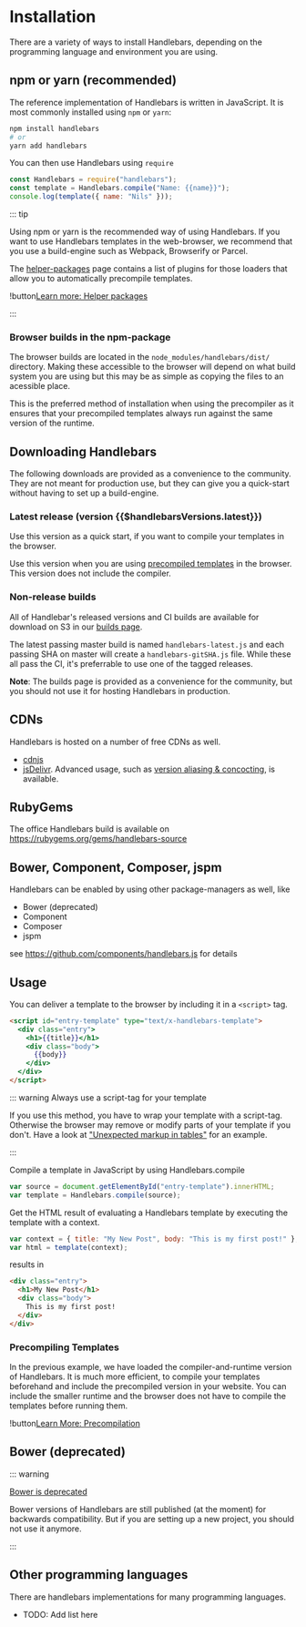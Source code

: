 # Installation

There are a variety of ways to install Handlebars, depending on the programming language and environment you are using.

## npm or yarn (recommended)

The reference implementation of Handlebars is written in JavaScript. It is most commonly installed using `npm` or
`yarn`:

```bash
npm install handlebars
# or
yarn add handlebars
```

You can then use Handlebars using `require`

```js
const Handlebars = require("handlebars");
const template = Handlebars.compile("Name: {{name}}");
console.log(template({ name: "Nils" }));
```

::: tip

Using npm or yarn is the recommended way of using Handlebars. If you want to use Handlebars templates in the
web-browser, we recommend that you use a build-engine such as Webpack, Browserify or Parcel.

The [helper-packages](./helper-packages.html) page contains a list of plugins for those loaders that allow you to
automatically precompile templates.

!button[Learn more: Helper packages](./helper-packages.md)

:::

### Browser builds in the npm-package

The browser builds are located in the `node_modules/handlebars/dist/` directory. Making these accessible to the browser
will depend on what build system you are using but this may be as simple as copying the files to an acessible place.

This is the preferred method of installation when using the precompiler as it ensures that your precompiled templates
always run against the same version of the runtime.

## Downloading Handlebars

The following downloads are provided as a convenience to the community. They are not meant for production use, but they
can give you a quick-start without having to set up a build-engine.

### Latest release (version {{$handlebarsVersions.latest}})

<DownloadHandlebars>

Use this version as a quick start, if you want to compile your templates in the browser.

</DownloadHandlebars>

<DownloadHandlebars :runtimeOnly="true">

Use this version when you are using [precompiled templates](./precompilation.md) in the browser. This version does not
include the compiler.

</DownloadHandlebars>

### Non-release builds

All of Handlebar's released versions and CI builds are available for download on S3 in our
[builds page](https://com.s3.amazonaws.com/builds.handlebarsjs/bucket-listing.html?sort=lastmod&sortdir=desc).

The latest passing master build is named `handlebars-latest.js` and each passing SHA on master will create a
`handlebars-gitSHA.js` file. While these all pass the CI, it's preferrable to use one of the tagged releases.

**Note**: The builds page is provided as a convenience for the community, but you should not use it for hosting
Handlebars in production.

## CDNs

Handlebars is hosted on a number of free CDNs as well.

- [cdnjs](https://cdnjs.com/libraries/handlebars.js)
- [jsDelivr](http://www.jsdelivr.com/#!handlebarsjs). Advanced usage, such as
  [version aliasing & concocting](https://github.com/jsdelivr/jsdelivr#usage), is available.

## RubyGems

The office Handlebars build is available on https://rubygems.org/gems/handlebars-source

## Bower, Component, Composer, jspm

Handlebars can be enabled by using other package-managers as well, like

- Bower (deprecated)
- Component
- Composer
- jspm

see https://github.com/components/handlebars.js for details

## Usage

You can deliver a template to the browser by including it in a `<script>` tag.

```html
<script id="entry-template" type="text/x-handlebars-template">
  <div class="entry">
    <h1>{{title}}</h1>
    <div class="body">
      {{body}}
    </div>
  </div>
</script>
```

::: warning Always use a script-tag for your template

If you use this method, you have to wrap your template with a script-tag. Otherwise the browser may remove or modify
parts of your template if you don't. Have a look at
["Unexpected markup in tables"](https://html.spec.whatwg.org/multipage/parsing.html#unexpected-markup-in-tables) for an
example.

:::

Compile a template in JavaScript by using Handlebars.compile

```js
var source = document.getElementById("entry-template").innerHTML;
var template = Handlebars.compile(source);
```

Get the HTML result of evaluating a Handlebars template by executing the template with a context.

```js
var context = { title: "My New Post", body: "This is my first post!" };
var html = template(context);
```

results in

```html
<div class="entry">
  <h1>My New Post</h1>
  <div class="body">
    This is my first post!
  </div>
</div>
```

### Precompiling Templates

In the previous example, we have loaded the compiler-and-runtime version of Handlebars. It is much more efficient, to
compile your templates beforehand and include the precompiled version in your website. You can include the smaller
runtime and the browser does not have to compile the templates before running them.

!button[Learn More: Precompilation](precompilation.html)

## Bower (deprecated)

::: warning

[Bower is deprecated](https://bower.io/blog/2017/how-to-migrate-away-from-bower/)

Bower versions of Handlebars are still published (at the moment) for backwards compatibility. But if you are setting up
a new project, you should not use it anymore.

:::

## Other programming languages

There are handlebars implementations for many programming languages.

- TODO: Add list here
